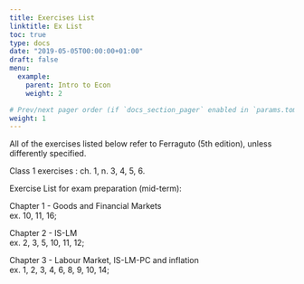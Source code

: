 ```yaml
---
title: Exercises List
linktitle: Ex List
toc: true
type: docs
date: "2019-05-05T00:00:00+01:00"
draft: false
menu:
  example:
    parent: Intro to Econ
    weight: 2

# Prev/next pager order (if `docs_section_pager` enabled in `params.toml`)
weight: 1
---
```

All of the exercises listed below refer to Ferraguto (5th edition), unless differently specified. 

Class 1 exercises : ch. 1, n. 3, 4, 5, 6. 


Exercise List for exam preparation (mid-term):

Chapter 1 - Goods and Financial Markets \
ex. 10, 11, 16; 

Chapter 2 - IS-LM \
ex. 2, 3, 5, 10, 11, 12;

Chapter 3 - Labour Market, IS-LM-PC and inflation \
ex. 1, 2, 3, 4, 6, 8, 9, 10, 14;
